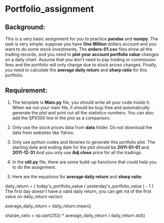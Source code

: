 # Portfolio_assignment

## Background:
This is a very basic assignment for you to practice **pandas** and **numpy**. The task is very simple: suppose you have **One Million** dollars account and you want to do some stock investments, The **orders-01.csv** files show all the trading records, and you need to **plot your account portfolio value** changes on a daily chart. Assume that you don't need to pay trading or commission fees and the portfolio will only change due to stock prices changes. Finally, you need to calculate the **average daily return** and **sharp ratio** for this portfolio.
 
## Requirement:
1. The template is **Main.py** file, you should write all your code inside it. When we run your main file, it should be bug-free and automatically generate the plot and print out all the statistics numbers. You can also add the SPX500 line in the plot as a comparison. 

2. Only use the stock prices data from **data** folder. Do not download the data from websites like Yahoo.

3. Only use python codes and libraries to generate this portfolio plot. The starting date and ending date for the plot should be **2011-01-01** and **2011-12-31**
And you only use **Adj close** price for all the tradings. 

4. In the **util.py** file, there are some build-up functions that could help you to do the assignment. 

5. Here are the equations for **average daily return** and **sharp ratio**:

daily_return = ( today's_portfolio_value / yesterday's_portfolio_value ) - 1 
( The first day doesn't have a valid daily return, you can get rid of the first value on daily_return vector)


average_daily_return = daily_return.mean()

sharpe_ratio = np.sqrt(252) * average_daily_return / daily_return.std()
